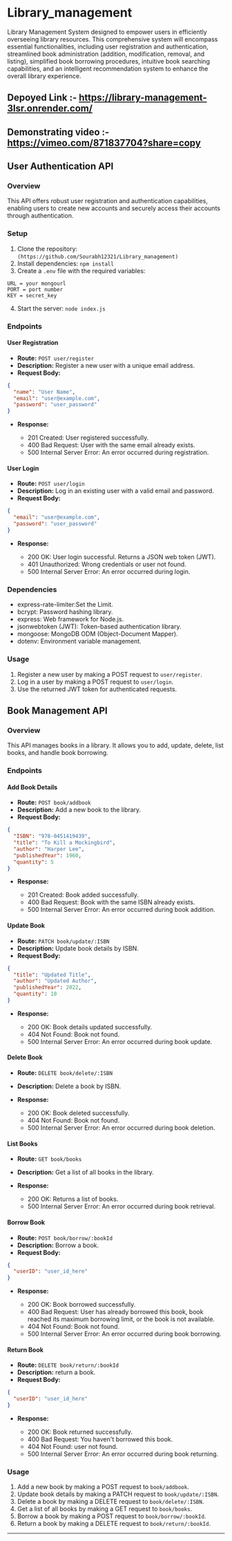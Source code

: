 # Library_management

Library Management System designed to empower users in efficiently overseeing library resources. This comprehensive system will encompass essential functionalities, including user registration and authentication, streamlined book administration (addition, modification, removal, and listing), simplified book borrowing procedures, intuitive book searching capabilities, and an intelligent recommendation system to enhance the overall library experience.

## Depoyed Link :- https://library-management-3lsr.onrender.com/

## Demonstrating video :- https://vimeo.com/871837704?share=copy
 
## User Authentication API


### Overview

This API offers robust user registration and authentication capabilities, enabling users to create new accounts and securely access their accounts through authentication.

### Setup

1. Clone the repository: `(https://github.com/Sourabh12321/Library_management)`
2. Install dependencies: `npm install`
3. Create a `.env` file with the required variables:

```
URL = your mongourl
PORT = port number
KEY = secret_key
```

4. Start the server: `node index.js`

### Endpoints

#### User Registration

- **Route:** `POST user/register`
- **Description:** Register a new user with a unique email address.
- **Request Body:**

```json
{
  "name": "User Name",
  "email": "user@example.com",
  "password": "user_password"
}
```

- **Response:**

  - 201 Created: User registered successfully.
  - 400 Bad Request: User with the same email already exists.
  - 500 Internal Server Error: An error occurred during registration.

#### User Login

- **Route:** `POST user/login`
- **Description:** Log in an existing user with a valid email and password.
- **Request Body:**

```json
{
  "email": "user@example.com",
  "password": "user_password"
}
```

- **Response:**

  - 200 OK: User login successful. Returns a JSON web token (JWT).
  - 401 Unauthorized: Wrong credentials or user not found.
  - 500 Internal Server Error: An error occurred during login.

### Dependencies

- express-rate-limiter:Set the Limit.
- bcrypt: Password hashing library.
- express: Web framework for Node.js.
- jsonwebtoken (JWT): Token-based authentication library.
- mongoose: MongoDB ODM (Object-Document Mapper).
- dotenv: Environment variable management.

### Usage

1. Register a new user by making a POST request to `user/register`.
2. Log in a user by making a POST request to `user/login`.
3. Use the returned JWT token for authenticated requests.


## Book Management API

### Overview

This API manages books in a library. It allows you to add, update, delete, list books, and handle book borrowing.

### Endpoints

#### Add Book Details

- **Route:** `POST book/addbook`
- **Description:** Add a new book to the library.
- **Request Body:**

```json
{
  "ISBN": "978-0451419439",
  "title": "To Kill a Mockingbird",
  "author": "Harper Lee",
  "publishedYear": 1960,
  "quantity": 5
}
```

- **Response:**

  - 201 Created: Book added successfully.
  - 400 Bad Request: Book with the same ISBN already exists.
  - 500 Internal Server Error: An error occurred during book addition.

#### Update Book

- **Route:** `PATCH book/update/:ISBN`
- **Description:** Update book details by ISBN.
- **Request Body:**

```json
{
  "title": "Updated Title",
  "author": "Updated Author",
  "publishedYear": 2022,
  "quantity": 10
}
```

- **Response:**

  - 200 OK: Book details updated successfully.
  - 404 Not Found: Book not found.
  - 500 Internal Server Error: An error occurred during book update.

#### Delete Book

- **Route:** `DELETE book/delete/:ISBN`
- **Description:** Delete a book by ISBN.
- **Response:**

  - 200 OK: Book deleted successfully.
  - 404 Not Found: Book not found.
  - 500 Internal Server Error: An error occurred during book deletion.

#### List Books

- **Route:** `GET book/books`
- **Description:** Get a list of all books in the library.
- **Response:**

  - 200 OK: Returns a list of books.
  - 500 Internal Server Error: An error occurred during book retrieval.

#### Borrow Book

- **Route:** `POST book/borrow/:bookId`
- **Description:** Borrow a book.
- **Request Body:**

```json
{
  "userID": "user_id_here"
}
```

- **Response:**

  - 200 OK: Book borrowed successfully.
  - 400 Bad Request: User has already borrowed this book, book reached its maximum borrowing limit, or the book is not available.
  - 404 Not Found: Book not found.
  - 500 Internal Server Error: An error occurred during book borrowing.
 
#### Return Book

- **Route:** `DELETE book/return/:bookId`
- **Description:** return a book.
- **Request Body:**

```json
{
  "userID": "user_id_here"
}
```

- **Response:**

  - 200 OK: Book returned successfully.
  - 400 Bad Request: You haven't borrowed this book.
  - 404 Not Found: user not found.
  - 500 Internal Server Error: An error occurred during book returning.


### Usage

1. Add a new book by making a POST request to `book/addbook`.
2. Update book details by making a PATCH request to `book/update/:ISBN`.
3. Delete a book by making a DELETE request to `book/delete/:ISBN`.
4. Get a list of all books by making a GET request to `book/books`.
5. Borrow a book by making a POST request to `book/borrow/:bookId`.
6. Return a book by making a DELETE request to `book/return/:bookId`.

---
